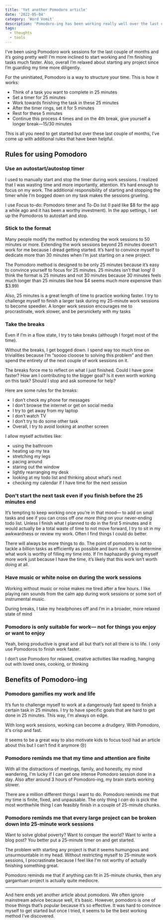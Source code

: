 ```yaml
---
title: 'Yet another Pomodoro article'
date: '2022-05-04'
category: 'Word Vomit'
description: 'Pomodoro-ing has been working really well over the last couple of months. Here are some additional rules and benefits I have discovered.'
tags:
  - thoughts
  - tools
---
```


I’ve been using Pomodoro work sessions for the last couple of months and it’s going pretty well! I’m more inclined to start working and I’m finishing tasks much faster. Also, overall I’m relaxed about starting any project since I’m guarding my time more diligently.

For the uninitiated, Pomodoro is a way to structure your time. This is how it works:

-   Think of a task you want to complete in 25 minutes
-   Set a timer for 25 minutes
-   Work towards finishing the task in these 25 minutes
-   After the timer rings, set it for 5 minutes
-   Rest for these 5 minutes
-   Continue this process 4 times and on the 4th break, give yourself a longer break—15/30 minutes

This is all you need to get started but over these last couple of months, I’ve come up with additional rules that have been helpful.

## Rules for using Pomodoro

### Use an autostart/autostop timer

I used to manually start and stop the timer during work sessions. I realized that I was wasting time and more importantly, attention. It’s hard enough to focus on my work. The additional responsibility of starting and stopping the timer while I’m bogged down on my task makes the sessions grueling.

I use Focus to-do: Pomodoro timer and To-Do list (I paid like $8 for the app a while ago and it has been a worthy investment). In the app settings, I set up the Pomodoros to autostart and stop.

### Stick to the format

Many people modify the method by extending the work sessions to 50 minutes or more. Extending the work sessions beyond 25 minutes doesn’t work for me because I dread getting started. It’s hard to convince myself to dedicate more than 30 minutes when I’m just starting on a new project.

The Pomodoro method is designed to be only 25 minutes because it’s easy to convince yourself to focus for 25 minutes. 25 minutes isn’t that long! (I think the format is 25 minutes and not 30 minutes because 30 minutes feels much longer than 25 minutes like how $4 seems much more expensive than $3.99)

Also, 25 minutes is a great length of time to practice working faster. I try to challenge myself to finish a larger task during my 25-minute work sessions to become speedier. A longer work session encourages me to procrastinate, work slower, and be persnickety with my tasks

### Take the breaks

Even if I’m in a flow state, I try to take breaks (although I forget most of the time).

Without the breaks, I get bogged down. I spend way too much time on trivialities because I’m “soooo clooose to solving this problem” and then spend the entirety of the next couple of work sessions on it.

The breaks force me to reflect on what I just finished. Could I have gone faster? How am I contributing to the bigger goal? Is it even worth working on this task? Should I stop and ask someone for help?

Here are some rules for the breaks:

-   I don’t check my phone for messages
-   I don’t browse the internet or get on social media
-   I try to get away from my laptop
-   I don’t watch TV
-   I don’t try to do some other task
-   Overall, I try to avoid looking at another screen

I allow myself activities like:

-   using the bathroom
-   heating up my tea
-   stretching my legs
-   pacing around
-   staring out the window
-   lightly rearranging my desk
-   looking at my todo list and thinking about what’s next
-   checking my calendar if I have time for the next session

### Don't start the next task even if you finish before the 25 minutes end

It’s tempting to keep working once you’re in that mood— to add on small tasks and see if you can cross off _one more thing_ on your never-ending todo list. Unless I finish what I planned to do in the first 5 minutes and it would actually be a total waste of time to not move forward, I try to sit in my awkwardness or review my work. Often I find things I could do better.

There will always be more things to do. The point of pomodoro is not to tackle a billion tasks as efficiently as possible and burn out. It’s to determine what work is worthy of filling my time into. If I’m haphazardly giving myself more work just because I have the time, it’s likely that this work isn’t worth doing at all.

### Have music or white noise on during the work sessions

Working without music or noise makes me tired after a few hours. I like playing rain sounds from the calm app during work sessions or some sort of instrumental music.

During breaks, I take my headphones off and I’m in a broader, more relaxed state of mind

### Pomodoro is only suitable for work— not for things you enjoy or want to enjoy

Yeah, being productive is great and all but that’s not all there is to life. I only use Pomodoros to finish work faster.

I don’t use Pomodoro for relaxed, creative activities like reading, hanging out with loved ones, cooking, or thinking

## Benefits of Pomodoro-ing

### Pomodoro gamifies my work and life

It’s fun to challenge myself to work at a dangerously fast speed to finish a certain task in 25 minutes. I try to have specific goals that are hard to get done in 25 minutes. This way, I'm always on edge.

With long work sessions, working can become a drudgery. With Pomodoro, it's crisp and fast.

It seems to be a great way to also motivate kids to focus too(I had an article about this but I can’t find it anymore 😢)

### Pomodoro reminds me that my time and attention are finite

With all the distractions of meetings, family, and honestly, my mind wandering, I'm lucky if I can get one intense Pomodoro session done in a day. Also after around 3 hours of Pomodoro-ing, my brain starts working slower.

There are a million different things I want to do. Pomodoro reminds me that my time is finite, fixed, and unpausable. The only thing I _can_ do is pick the most worthwhile thing I can feasibly finish in a couple of 25-minute chunks.

### Pomodoro reminds me that every large project can be broken down into 25-minute work sessions

Want to solve global poverty? Want to conquer the world? Want to write a blog post? You better put a 25-minute timer on and get started.

The problem with starting any project is that it seems humungous and unsurmountable in my head. Without restricting myself to 25-minute work sessions, I procrastinate because I feel like I'm not worthy of actually finishing something great.

Pomodoro reminds me that if anything can fit in 25-minute chunks, then any gargantuan project is actually quite mediocre.

___

And here ends yet another article about pomodoro. We often ignore mainstream advice because well, it’s basic. However, pomodoro is one of those things that’s popular because it’s so effective. It was hard to convince myself to get started but once I tried, it seems to be the best working method I’ve discovered.